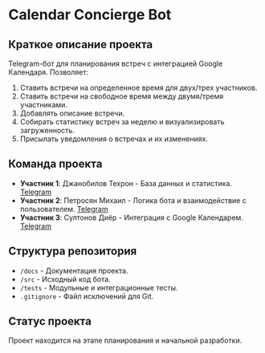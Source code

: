# Сalendar Concierge Bot

## Краткое описание проекта

Telegram-бот для планирования встреч с интеграцией Google Календаря. Позволяет:

1. Ставить встречи на определенное время для двух/трех участников.
2. Ставить встречи на свободное время между двумя/тремя участниками.
3. Добавлять описание встречи.
4. Собирать статистику встреч за неделю и визуализировать загруженность.
5. Присылать уведомления о встречах и их изменениях.

## Команда проекта

- **Участник 1**: Джанобилов Техрон - База данных и статистика. [Telegram](https://t.me/tekha_janobilov)
- **Участник 2**: Петросян Михаил - Логика бота и взаимодействие с пользователем. [Telegram](https://t.me/MIX17)
- **Участник 3**: Султонов Диёр - Интеграция с Google Календарем. [Telegram](https://t.me/DiorS05)

## Структура репозитория

- `/docs` - Документация проекта.
- `/src` - Исходный код бота.
- `/tests` - Модульные и интеграционные тесты.
- `.gitignore` - Файл исключений для Git.

## Статус проекта

Проект находится на этапе планирования и начальной разработки.
